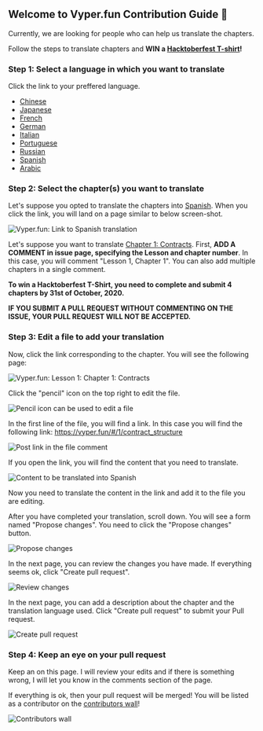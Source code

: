 ## Welcome to Vyper.fun Contribution Guide 👋

Currently, we are looking for people who can help us translate the chapters.

Follow the steps to translate chapters and **WIN a [Hacktoberfest T-shirt](https://hacktoberfest.digitalocean.com/)!**

### Step 1: Select a language in which you want to translate

Click the link to your preffered language.

- [Chinese](https://github.com/vyperfun/vyper.fun/issues/7)
- [Japanese](https://github.com/vyperfun/vyper.fun/issues/10)
- [French](https://github.com/vyperfun/vyper.fun/issues/11)
- [German](https://github.com/vyperfun/vyper.fun/issues/9)
- [Italian](https://github.com/vyperfun/vyper.fun/issues/12)
- [Portuguese](https://github.com/vyperfun/vyper.fun/issues/13)
- [Russian](https://github.com/vyperfun/vyper.fun/issues/14)
- [Spanish](https://github.com/vyperfun/vyper.fun/issues/15)
- [Arabic](https://github.com/vyperfun/vyper.fun/issues/8)

### Step 2: Select the chapter(s) you want to translate

Let's suppose you opted to translate the chapters into [Spanish](). When you click the link, you will land on a page similar to below screen-shot.

![Vyper.fun: Link to Spanish translation](https://files.gitter.im/5f4e9bc8d73408ce4fedc7e3/fegp/hack-1.png)

Let's suppose you want to translate [Chapter 1: Contracts](). First, **ADD A COMMENT in issue page, specifying the Lesson and chapter number**. In this case, you will comment "Lesson 1, Chapter 1". You can also add multiple chapters in a single comment.

**To win a Hacktoberfest T-Shirt, you need to complete and submit 4 chapters by 31st of October, 2020.**

**IF YOU SUBMIT A PULL REQUEST WITHOUT COMMENTING ON THE ISSUE, YOUR PULL REQUEST WILL NOT BE ACCEPTED.**

### Step 3: Edit a file to add your translation

Now, click the link corresponding to the chapter. You will see the following page:

![Vyper.fun: Lesson 1: Chapter 1: Contracts](https://files.gitter.im/5f4e9bc8d73408ce4fedc7e3/cS3H/hack-2.png)

Click the "pencil" icon on the top right to edit the file.

![Pencil icon can be used to edit a file](https://files.gitter.im/5f4e9bc8d73408ce4fedc7e3/S901/hack-3.png)

In the first line of the file, you will find a link. In this case you will find the following link: https://vyper.fun/#/1/contract_structure

![Post link in the file comment](https://files.gitter.im/5f4e9bc8d73408ce4fedc7e3/wwcQ/hack-4.png)

If you open the link, you will find the content that you need to translate.

![Content to be translated into Spanish](https://files.gitter.im/5f4e9bc8d73408ce4fedc7e3/9yOM/hack-6.png)

Now you need to translate the content in the link and add it to the file you are editing.

After you have completed your translation, scroll down. You will see a form named "Propose changes". You need to click the "Propose changes" button.

![Propose changes](https://files.gitter.im/5f4e9bc8d73408ce4fedc7e3/uS5X/hack-8.png)

In the next page, you can review the changes you have made. If everything seems ok, click "Create pull request".

![Review changes](https://files.gitter.im/5f4e9bc8d73408ce4fedc7e3/lAec/hack-9.png)

In the next page, you can add a description about the chapter and the translation language used. Click "Create pull request" to submit your Pull request.

![Create pull request](https://files.gitter.im/5f4e9bc8d73408ce4fedc7e3/5RpM/hack-10.png)

### Step 4: Keep an eye on your pull request

Keep an on this page. I will review your edits and if there is something wrong, I will let you know in the comments section of the page.

If everything is ok, then your pull request will be merged! You will be listed as a contributor on the [contributors wall](https://github.com/vyperfun/vyper.fun#contributors)!

![Contributors wall](https://files.gitter.im/5f4e9bc8d73408ce4fedc7e3/GNjO/hack-11.png)

